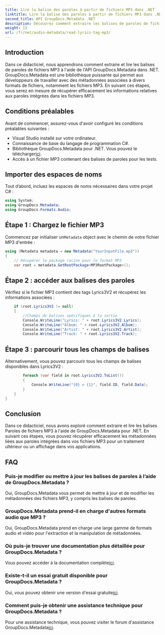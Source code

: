 ```yaml
---
title: Lire la balise des paroles à partir de fichiers MP3 dans .NET
linktitle: Lire la balise des paroles à partir de fichiers MP3 dans .NET
second_title: API GroupDocs.Metadata .NET
description: Découvrez comment extraire les balises de paroles de fichiers MP3 à l’aide de GroupDocs.Metadata pour .NET. Suivez notre tutoriel étape par étape.
weight: 13
url: /fr/net/audio-metadata/read-lyrics-tag-mp3/
---
```

## Introduction
Dans ce didacticiel, nous apprendrons comment extraire et lire les balises de paroles de fichiers MP3 à l'aide de l'API GroupDocs.Metadata dans .NET. GroupDocs.Metadata est une bibliothèque puissante qui permet aux développeurs de travailler avec des métadonnées associées à divers formats de fichiers, notamment les fichiers MP3. En suivant ces étapes, vous serez en mesure de récupérer efficacement les informations relatives aux paroles intégrées dans les fichiers MP3.
## Conditions préalables
Avant de commencer, assurez-vous d'avoir configuré les conditions préalables suivantes :
- Visual Studio installé sur votre ordinateur.
- Connaissance de base du langage de programmation C#.
-  Bibliothèque GroupDocs.Metadata pour .NET. Vous pouvez le télécharger[ici](https://releases.groupdocs.com/metadata/net/).
- Accès à un fichier MP3 contenant des balises de paroles pour les tests.

## Importer des espaces de noms
Tout d’abord, incluez les espaces de noms nécessaires dans votre projet C# :
```csharp
using System;
using GroupDocs.Metadata;
using GroupDocs.Formats.Audio;
```
## Étape 1 : Chargez le fichier MP3
 Commencez par initialiser un`Metadata` object avec le chemin de votre fichier MP3 d'entrée :
```csharp
using (Metadata metadata = new Metadata("YourInputFile.mp3"))
{
    // Récupérer le package racine pour le format MP3
    var root = metadata.GetRootPackage<MP3RootPackage>();
```
## Étape 2 : accéder aux balises des paroles
Vérifiez si le fichier MP3 contient des tags Lyrics3V2 et récupérez les informations associées :
```csharp
    if (root.Lyrics3V2 != null)
    {
        //Champs de balises spécifiques à la sortie
        Console.WriteLine("Lyrics: " + root.Lyrics3V2.Lyrics);
        Console.WriteLine("Album: " + root.Lyrics3V2.Album);
        Console.WriteLine("Artist: " + root.Lyrics3V2.Artist);
        Console.WriteLine("Track: " + root.Lyrics3V2.Track);
```
## Étape 3 : parcourir tous les champs de balises
Alternativement, vous pouvez parcourir tous les champs de balises disponibles dans Lyrics3V2 :
```csharp
        foreach (var field in root.Lyrics3V2.ToList())
        {
            Console.WriteLine("{0} = {1}", field.ID, field.Data);
        }
    }
}
```

## Conclusion
Dans ce didacticiel, nous avons exploré comment extraire et lire les balises Paroles de fichiers MP3 à l'aide de GroupDocs.Metadata pour .NET. En suivant ces étapes, vous pouvez récupérer efficacement les métadonnées liées aux paroles intégrées dans vos fichiers MP3 pour un traitement ultérieur ou un affichage dans vos applications.

## FAQ
### Puis-je modifier ou mettre à jour les balises de paroles à l’aide de GroupDocs.Metadata ?
Oui, GroupDocs.Metadata vous permet de mettre à jour et de modifier les métadonnées des fichiers MP3, y compris les balises de paroles.
### GroupDocs.Metadata prend-il en charge d'autres formats audio que MP3 ?
Oui, GroupDocs.Metadata prend en charge une large gamme de formats audio et vidéo pour l'extraction et la manipulation de métadonnées.
### Où puis-je trouver une documentation plus détaillée pour GroupDocs.Metadata ?
 Vous pouvez accéder à la documentation complète[ici](https://tutorials.groupdocs.com/metadata/net/).
### Existe-t-il un essai gratuit disponible pour GroupDocs.Metadata ?
 Oui, vous pouvez obtenir une version d'essai gratuite[ici](https://releases.groupdocs.com/).
### Comment puis-je obtenir une assistance technique pour GroupDocs.Metadata ?
 Pour une assistance technique, vous pouvez visiter le forum d'assistance GroupDocs.Metadata[ici](https://forum.groupdocs.com/c/metadata/14).